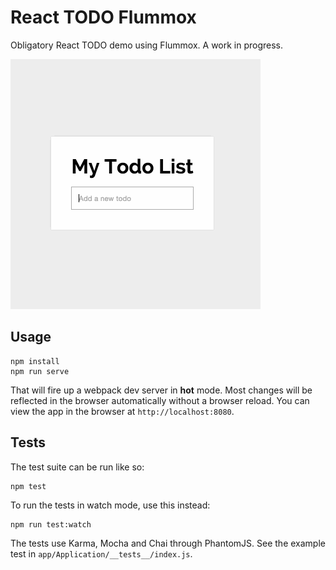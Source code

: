 # React TODO Flummox

Obligatory React TODO demo using Flummox. A work in progress.

![Demo GIF](/screencap.gif?raw=true "Demo GIF")

## Usage

```
npm install
npm run serve
```

That will fire up a webpack dev server in **hot** mode. Most changes will be reflected in the browser automatically without a browser reload. You can view the app in the browser at `http://localhost:8080`.

## Tests

The test suite can be run like so:

```
npm test
```

To run the tests in watch mode, use this instead:

```
npm run test:watch
```

The tests use Karma, Mocha and Chai through PhantomJS. See the example test in `app/Application/__tests__/index.js`.
